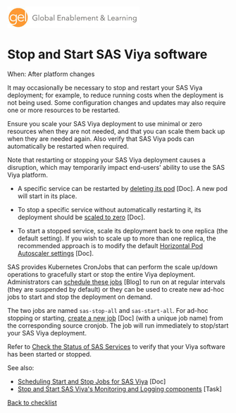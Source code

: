 ![Global Enablement & Learning](/img/gel_banner_logo_tech-partners.jpg)

# Stop and Start SAS Viya software

<!--
SortString: 0620
Description: Ensure you can scale your SAS Viya deployment to zero, and that you can scale it back up when needed again.
Tags: Regular,Legacy,Done
Topic: SAS Administration
Essential: -
Authors: Ajmal Farzam
Frequency: When not in use
-->
When: After platform changes

It may occasionally be necessary to stop and restart your SAS Viya deployment; for example, to reduce running costs when the deployment is not being used. Some configuration changes and updates may also require one or more resources to be restarted.

Ensure you scale your SAS Viya deployment to use minimal or zero resources when they are not needed, and that you can scale them back up when they are needed again. Also verify that SAS Viya pods can automatically be restarted when required.

Note that restarting or stopping your SAS Viya deployment causes a disruption, which may temporarily impact end-users' ability to use the SAS Viya platform.

* A specific service can be restarted by [deleting its pod](https://go.documentation.sas.com/doc/en/sasadmincdc/default/calchkadm/n00003ongoingtasks00000admin.htm) [Doc]. A new pod will start in its place.

* To stop a specific service without automatically restarting it, its deployment should be [scaled to zero](https://go.documentation.sas.com/doc/en/sasadmincdc/default/calchkadm/n00003ongoingtasks00000admin.htm) [Doc].

* To start a stopped service, scale its deployment back to one replica (the default setting). If you wish to scale up to more than one replica, the recommended approach is to modify the default [Horizontal Pod Autoscaler settings](https://go.documentation.sas.com/doc/en/sasadmincdc/default/dplyml0phy0dkr/n08u2yg8tdkb4jn18u8zsi6yfv3d.htm?fromDefault=#n14iqy05lb736yn1e01m2hmzu1xr) [Doc].

SAS provides Kubernetes CronJobs that can perform the scale up/down operations to gracefully start or stop the entire Viya deployment. Administrators can [schedule these jobs](https://communities.sas.com/t5/SAS-Communities-Library/Scheduling-Start-and-Stop-Jobs-for-SAS-Viya/ta-p/759037) [Blog] to run on at regular intervals (they are suspended by default) or they can be used to create new ad-hoc jobs to start and stop the deployment on demand.

The two jobs are named `sas-stop-all` and `sas-start-all`. For ad-hoc stopping or starting, [create a new job](https://go.documentation.sas.com/doc/en/sasadmincdc/default/calchkadm/p17xfmmjjkma1dn1b5dcx3e5ejxq.htm#p0butgo7gtfyi0n14umtfv0voydt) [Doc] (with a unique job name) from the corresponding source cronjob. The job will run immediately to stop/start your SAS Viya deployment.

Refer to [Check the Status of SAS Services](check_service_status.md) to verify that your Viya software has been started or stopped.

See also:
* [Scheduling Start and Stop Jobs for SAS Viya](https://communities.sas.com/t5/SAS-Communities-Library/Scheduling-Start-and-Stop-Jobs-for-SAS-Viya/ta-p/759037) [Doc]
* [Stop and Start SAS Viya's Monitoring and Logging components](./stop_and_start_sas_viya_monitoring_for_kubernetes.md) [Task]

[Back to checklist](../checklist.md)